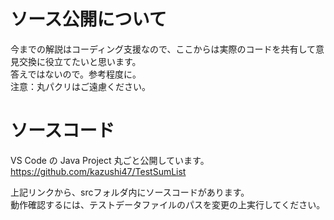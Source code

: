 # ソース公開について
今までの解説はコーディング支援なので、ここからは実際のコードを共有して意見交換に役立てたいと思います。  
答えではないので。参考程度に。  
注意：丸パクリはご遠慮ください。  

# ソースコード
VS Code の Java Project 丸ごと公開しています。  
https://github.com/kazushi47/TestSumList  
  
上記リンクから、srcフォルダ内にソースコードがあります。  
動作確認するには、テストデータファイルのパスを変更の上実行してください。  
